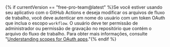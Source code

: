 {% if currentVersion == "free-pro-team@latest" %}Se você estiver usando seu aplicativo com o GitHub Actions e deseja modificar os arquivos de fluxo de trabalho, você deve autenticar em nome do usuário com um token OAuth que inclua o escopo `workflow`. O usuário deve ter permissão de administrador ou permissão de gravação no repositório que contém o arquivo do fluxo de trabalho. Para obter mais informações, consulte "[Understanding scopes for OAuth apps](/apps/building-oauth-apps/understanding-scopes-for-oauth-apps/#available-scopes)."{% endif %}